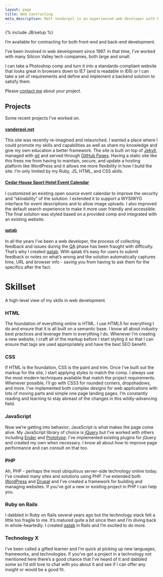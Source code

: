 ```yaml
---
layout: page
title: Web Contracting
meta_description: Matt Vanderpol is an experienced web developer with knowledge of HTML, CSS, JavaScript, PHP, Ruby on Rails and more; he is available for hire on projects both large and small.
---
```

{% include JB/setup %}

I’m available for contracting for both front-end and back-end development.

I’ve been involved in web development since 1997. In that time, I’ve worked with many Silicon Valley tech companies, both large and small.

I can take a Photoshop comp and turn it into a standards-compliant website that looks great in browsers down to IE7 (and is readable in IE6) or I can take a set of requirements and define and implement a backend solution to satisfy them.

Please [contact me](mailto:matt@vanderpol.net) about your project.

## Projects

Some recent projects I’ve worked on.

#### [vanderpol.net](http://vanderpol.net)

This site was recently re-imagined and relaunched. I wanted a place where I could promote my skills and capabilities as well as share my knowledge and give my own education a better framework. The site is built on top of [Jekyll](http://jekyllrb.com/), managed with [git](http://git-scm.com/) and served through [GitHub Pages](http://pages.github.com/). Having a static site like this frees me from having to maintain, secure, and update a hosting platform like WordPress and it allows me more flexibility in how I build the site. I’m only limited by my Ruby, JS, HTML, and CSS skills.

#### [Cedar House Sport Hotel Event Calendar](http://www.cedarhousesporthotel.com/eventcalendar/index.php)

I customized an existing open source event calendar to improve the security and “skinability” of the solution. I extended it to support a WYSIWYG interface for event descriptions and to allow image uploads. I also improved the default search experience to make it more user friendly and accessible. The final solution was styled based on a provided comp and integrated with an existing website.

#### [qatab](http://qatab.com)

In all the years I’ve been a web developer, the process of collecting feedback and issues during the <abbr title="Quality Assurance">QA</abbr> phase has been fraught with difficulty. That’s why I created [qatab](http://qatab.com). With qatab it’s easy for users to submit feedback or notes on what’s wrong and the solution automatically captures time, URL and browser info - saving you from having to ask them for the specifics after the fact.

# Skillset

A high-level view of my skills in web development.

### HTML

The foundation of everything online is HTML. I use HTML5 for everything I do and ensure that it is all built on a semantic base. I know all about industry best practices and leverage them in everything I do. Whenever I’m creating a new website, I craft all of the markup before I start styling it so that I can ensure that tags are used appropriately and have the best SEO benefit.

### CSS

If HTML is the foundation, CSS is the paint and trim. Once I’ve built out the markup for the site, I start applying styles to match the comp. I always use the most modern techniques available that match the project requirements. Whenever possible, I’ll go with CSS3 for rounded corners, dropshadows, and more. I’ve implemented both complex designs for web applications with lots of moving parts and simple one page landing pages. I’m constantly reading and learning to stay abreast of the changes in this wildly-advancing field.

### JavaScript

Now we’re getting into behavior; JavaScript is what makes the page come alive. My JavaScript library of choice is [jQuery](jquery.com) but I’ve worked with others including [Ender](http://ender.no.de/) and [Prototype](http://www.prototypejs.org/). I’ve implemented existing plugins for jQuery and created my own when necessary. I know all about how to improve page performance and can consult on that too.

### PHP

Ah, PHP - perhaps the most ubiquitous server-side technology online today. I’ve created many sites and solutions using PHP. I’ve extended both [WordPress](http://wordpress.org/) and [Drupal](http://drupal.org/) and I’ve created a framework for building and managing websites. If you’ve got a new or existing project in PHP I can help you.

### Ruby on Rails

I dabbled in Ruby on Rails several years ago but the technology stack felt a little too fragile to me. It’s matured quite a bit since then and I’m diving back in whole-heartedly. I created [qatab](http://qatab.com) in Rails and I’m excited to do more.

### Technology X

I’ve been called a gifted learner and I’m quick at picking up new languages, frameworks, and technologies. If you’ve got a project in a technology not mentioned here there’s a good chance that I’ve heard of it and dabbled some so I’d still love to chat with you about it and see if I can offer any insight or would be a good fit.
